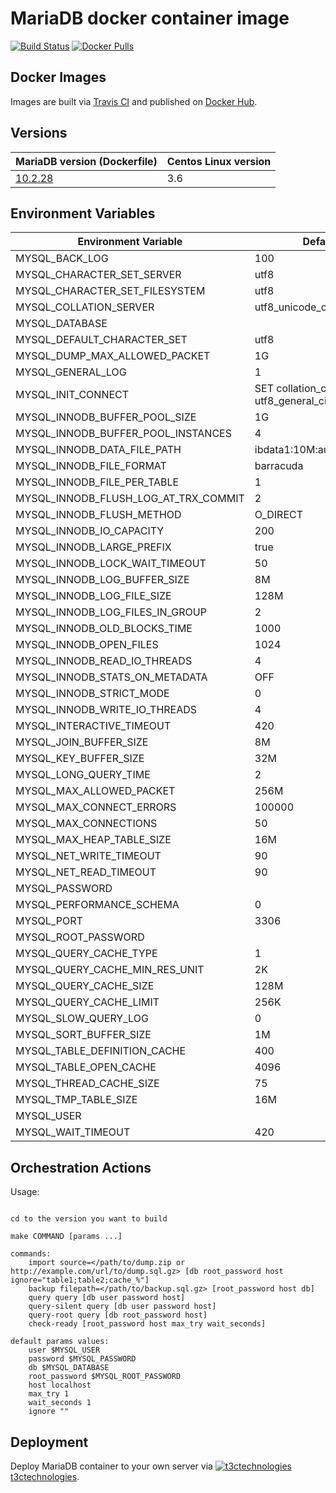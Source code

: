 # MariaDB docker container image

[![Build Status](https://travis-ci.org/t3ctechnologies/mariadb.svg?branch=master)](https://travis-ci.org/t3ctechnologies/mariadb)
[![Docker Pulls](https://img.shields.io/docker/pulls/t3ctechnologies/mariadb.svg)](https://hub.docker.com/r/t3ctechnologies/mariadb)

## Docker Images

Images are built via [Travis CI](https://travis-ci.org/t3ctechnologies/mariadb) and published on [Docker Hub](https://hub.docker.com/r/t3ctechnologies/mariadb).

## Versions

| MariaDB version (Dockerfile) | Centos Linux version |
| ---------------------------- | -------------------- |
| [10.2.28](https://github.com/t3ctechnologies/mariadb/tree/master/10.1/Dockerfile) | 3.6 |

## Environment Variables

| Environment Variable | Default Value | Description |
| -------------------- | ------------- | ----------- |
| MYSQL_BACK_LOG                        | 100                                        | |
| MYSQL_CHARACTER_SET_SERVER            | utf8                                       | |
| MYSQL_CHARACTER_SET_FILESYSTEM        | utf8                                       | |
| MYSQL_COLLATION_SERVER                | utf8_unicode_ci                            | |
| MYSQL_DATABASE                        |                                            | |
| MYSQL_DEFAULT_CHARACTER_SET           | utf8                                       | |
| MYSQL_DUMP_MAX_ALLOWED_PACKET         | 1G                                         | |
| MYSQL_GENERAL_LOG                     | 1                                          | |
| MYSQL_INIT_CONNECT                    | SET collation_connection = utf8_general_ci | |
| MYSQL_INNODB_BUFFER_POOL_SIZE         | 1G                                         | |
| MYSQL_INNODB_BUFFER_POOL_INSTANCES    | 4                                          | |
| MYSQL_INNODB_DATA_FILE_PATH           | ibdata1:10M:autoextend:max:10G             | |
| MYSQL_INNODB_FILE_FORMAT              | barracuda                                  | |
| MYSQL_INNODB_FILE_PER_TABLE           | 1                                          | |
| MYSQL_INNODB_FLUSH_LOG_AT_TRX_COMMIT  | 2                                          | |
| MYSQL_INNODB_FLUSH_METHOD             | O_DIRECT                                   | |
| MYSQL_INNODB_IO_CAPACITY              | 200                                        | |
| MYSQL_INNODB_LARGE_PREFIX             | true                                       | |
| MYSQL_INNODB_LOCK_WAIT_TIMEOUT        | 50                                         | |
| MYSQL_INNODB_LOG_BUFFER_SIZE          | 8M                                         | |
| MYSQL_INNODB_LOG_FILE_SIZE            | 128M                                       | |
| MYSQL_INNODB_LOG_FILES_IN_GROUP       | 2                                          | |
| MYSQL_INNODB_OLD_BLOCKS_TIME          | 1000                                       | |
| MYSQL_INNODB_OPEN_FILES               | 1024                                       | |
| MYSQL_INNODB_READ_IO_THREADS          | 4                                          | |
| MYSQL_INNODB_STATS_ON_METADATA        | OFF                                        | |
| MYSQL_INNODB_STRICT_MODE              | 0                                          | |
| MYSQL_INNODB_WRITE_IO_THREADS         | 4                                          | |
| MYSQL_INTERACTIVE_TIMEOUT             | 420                                        | |
| MYSQL_JOIN_BUFFER_SIZE                | 8M                                         | |
| MYSQL_KEY_BUFFER_SIZE                 | 32M                                        | |
| MYSQL_LONG_QUERY_TIME                 | 2                                          | |
| MYSQL_MAX_ALLOWED_PACKET              | 256M                                       | |
| MYSQL_MAX_CONNECT_ERRORS              | 100000                                     | |
| MYSQL_MAX_CONNECTIONS                 | 50                                         | |
| MYSQL_MAX_HEAP_TABLE_SIZE             | 16M                                        | |
| MYSQL_NET_WRITE_TIMEOUT               | 90                                         | |
| MYSQL_NET_READ_TIMEOUT                | 90                                         | |
| MYSQL_PASSWORD                        |                                            | |
| MYSQL_PERFORMANCE_SCHEMA              | 0                                          | |
| MYSQL_PORT                            | 3306                                       | |
| MYSQL_ROOT_PASSWORD                   |                                            | REQUIRED |
| MYSQL_QUERY_CACHE_TYPE                | 1                                          | |
| MYSQL_QUERY_CACHE_MIN_RES_UNIT        | 2K                                         | |
| MYSQL_QUERY_CACHE_SIZE                | 128M                                       | |
| MYSQL_QUERY_CACHE_LIMIT               | 256K                                       | |
| MYSQL_SLOW_QUERY_LOG                  | 0                                          | |
| MYSQL_SORT_BUFFER_SIZE                | 1M                                         | |
| MYSQL_TABLE_DEFINITION_CACHE          | 400                                        | |
| MYSQL_TABLE_OPEN_CACHE                | 4096                                       | |
| MYSQL_THREAD_CACHE_SIZE               | 75                                         | |
| MYSQL_TMP_TABLE_SIZE                  | 16M                                        | |
| MYSQL_USER                            |                                            | |
| MYSQL_WAIT_TIMEOUT                    | 420                                        | |

## Orchestration Actions

Usage:
```

cd to the version you want to build

make COMMAND [params ...]

commands:
    import source=</path/to/dump.zip or http://example.com/url/to/dump.sql.gz> [db root_password host ignore="table1;table2;cache_%"]
    backup filepath=</path/to/backup.sql.gz> [root_password host db]
    query query [db user password host]
    query-silent query [db user password host]
    query-root query [db root_password host]
    check-ready [root_password host max_try wait_seconds]

default params values:
    user $MYSQL_USER
    password $MYSQL_PASSWORD
    db $MYSQL_DATABASE
    root_password $MYSQL_ROOT_PASSWORD
    host localhost
    max_try 1
    wait_seconds 1
    ignore ""
```

## Deployment

Deploy MariaDB container to your own server via [![t3ctechnologies](https://www.google.com/s2/favicons?domain=t3ctechnologies.com) t3ctechnologies](https://t3c.io).
